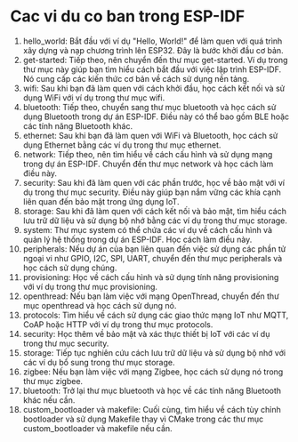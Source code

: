 # Cac vi du co ban trong ESP-IDF

1. hello_world: Bắt đầu với ví dụ "Hello, World!" để làm quen với quá trình xây dựng và nạp chương trình lên ESP32. Đây là bước khởi đầu cơ bản.
2. get-started: Tiếp theo, nên chuyển đến thư mục get-started. Ví dụ trong thư mục này giúp bạn tìm hiểu cách bắt đầu với việc lập trình ESP-IDF. Nó cung cấp các kiến thức cơ bản về cách sử dụng nền tảng.
3. wifi: Sau khi bạn đã làm quen với cách khởi đầu, học cách kết nối và sử dụng WiFi với ví dụ trong thư mục wifi.
4. bluetooth: Tiếp theo, chuyển sang thư mục bluetooth và học cách sử dụng Bluetooth trong dự án ESP-IDF. Điều này có thể bao gồm BLE hoặc các tính năng Bluetooth khác.
5. ethernet: Sau khi bạn đã làm quen với WiFi và Bluetooth, học cách sử dụng Ethernet bằng các ví dụ trong thư mục ethernet.
6. network: Tiếp theo, nên tìm hiểu về cách cấu hình và sử dụng mạng trong dự án ESP-IDF. Chuyển đến thư mục network và học cách làm điều này.
7. security: Sau khi đã làm quen với các phần trước, học về bảo mật với ví dụ trong thư mục security. Điều này giúp bạn nắm vững các khía cạnh liên quan đến bảo mật trong ứng dụng IoT.
8. storage: Sau khi đã làm quen với cách kết nối và bảo mật, tìm hiểu cách lưu trữ dữ liệu và sử dụng bộ nhớ bằng các ví dụ trong thư mục storage.
9. system: Thư mục system có thể chứa các ví dụ về cách cấu hình và quản lý hệ thống trong dự án ESP-IDF. Học cách làm điều này.
10. peripherals: Nếu dự án của bạn liên quan đến việc sử dụng các phần tử ngoại vi như GPIO, I2C, SPI, UART, chuyển đến thư mục peripherals và học cách sử dụng chúng.
11. provisioning: Học về cách cấu hình và sử dụng tính năng provisioning với ví dụ trong thư mục provisioning.
12. openthread: Nếu bạn làm việc với mạng OpenThread, chuyển đến thư mục openthread và học cách sử dụng nó.
13. protocols: Tìm hiểu về cách sử dụng các giao thức mạng IoT như MQTT, CoAP hoặc HTTP với ví dụ trong thư mục protocols.
14. security: Học thêm về bảo mật và xác thực thiết bị IoT với các ví dụ trong thư mục security.
15. storage: Tiếp tục nghiên cứu cách lưu trữ dữ liệu và sử dụng bộ nhớ với các ví dụ bổ sung trong thư mục storage.
16. zigbee: Nếu bạn làm việc với mạng Zigbee, học cách sử dụng nó trong thư mục zigbee.
17. bluetooth: Trở lại thư mục bluetooth và học về các tính năng Bluetooth khác nếu cần.
18. custom_bootloader và makefile: Cuối cùng, tìm hiểu về cách tùy chỉnh bootloader và sử dụng Makefile thay vì CMake trong các thư mục custom_bootloader và makefile nếu cần.